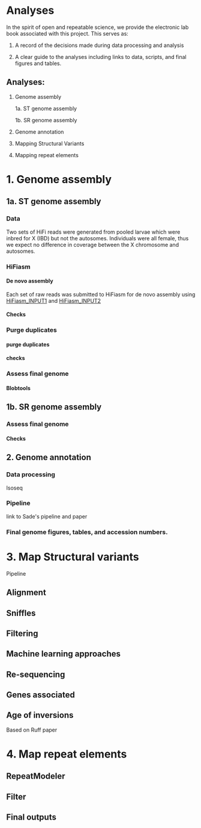 # Analyses

In the spirit of open and repeatable science, we provide the electronic lab book associated with this project. This serves as: 

1) A record of the decisions made during data processing and analysis

2) A clear guide to the analyses including links to data, scripts, and final figures and tables. 


## Analyses: 

1. Genome assembly
    
    1a. ST genome assembly
    
    1b. SR genome assembly
    
2. Genome annotation

3. Mapping Structural Variants

4. Mapping repeat elements




# 1. Genome assembly

## 1a. ST genome assembly

### Data

Two sets of HiFi reads were generated from pooled larvae which were inbred for X (IBD) but not the autosomes. Individuals were all female, thus we expect no difference in coverage between the X chromosome and autosomes. 


### HiFiasm

#### De novo assembly

Each set of raw reads was submitted to HiFiasm for de novo assembly using [HiFiasm_INPUT1](https://github.com/alexjvr1/T.dalmanni_Genomics_of_meiotic_drive/blob/main/Scripts/Genome_Assembly/STgenome/HiFiasm_INPUT1.sh) and [HiFiasm_INPUT2](https://github.com/alexjvr1/T.dalmanni_Genomics_of_meiotic_drive/blob/main/Scripts/Genome_Assembly/STgenome/HiFiasm_INPUT2.sh)


#### Checks




### Purge duplicates


#### purge duplicates


#### checks


### Assess final genome


#### Blobtools


## 1b. SR genome assembly


### Assess final genome

#### Checks






## 2. Genome annotation

### Data processing

Isoseq

### Pipeline

link to Sade's pipeline and paper


### Final genome figures, tables, and accession numbers. 



# 3. Map Structural variants

Pipeline

## Alignment


## Sniffles


## Filtering


## Machine learning approaches


## Re-sequencing


## Genes associated


## Age of inversions


Based on Ruff paper


# 4. Map repeat elements

## RepeatModeler


## Filter


## Final outputs








